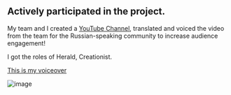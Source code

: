 ## Actively participated in the project.

My team and I created a [YouTube Channel](https://www.youtube.com/channel/UCesCmROnh380cOkH-WdqZ_Q), translated and voiced the video from the team for the Russian-speaking community to increase audience engagement!

I got the roles of Herald, Creationist.

[This is my voiceover](https://youtu.be/lsnpwBUhHPM)

![image](https://user-images.githubusercontent.com/79307419/188294371-56cae4b9-41b5-4c7a-9c51-f4cf5d9f2e47.png)
